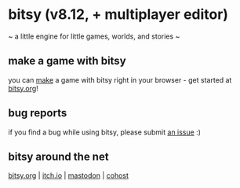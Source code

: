 # bitsy (v8.12, + multiplayer editor)

~ a little engine for little games, worlds, and stories ~

## make a game with bitsy

you can [make](https://make.bitsy.org) a game with bitsy right in your browser - get started at [bitsy.org](https://bitsy.org)!

## bug reports
if you find a bug while using bitsy, please submit [an issue](https://github.com/le-doux/bitsy/issues) :)

## bitsy around the net

[bitsy.org](https://bitsy.org) | [itch.io](https://ledoux.itch.io/bitsy) | [mastodon](https://digipres.club/@bitsy) | [cohost](https://cohost.org/bitsy)

